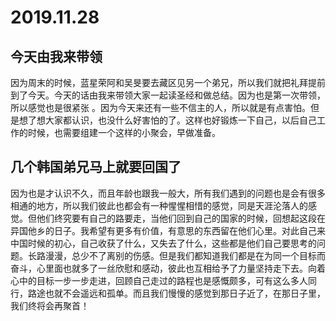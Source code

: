 # 2019.11.28

## 今天由我来带领

因为周末的时候，蓝星荣阿和吴旻要去藏区见另一个弟兄，所以我们就把礼拜提前到了今天。今天的话由我来带领大家一起读圣经和做总结。因为也是第一次带领，所以感觉也是很紧张 。因为今天来还有一些不信主的人，所以就是有点害怕。但是想了想大家都认识，也没什么好害怕的了。这样也好锻炼一下自己，以后自己工作的时候，也需要组建一个这样的小聚会，早做准备。

## 几个韩国弟兄马上就要回国了

因为也是才认识不久，而且年龄也跟我一般大，所有我们遇到的问题也是会有很多相通的地方，所以我们彼此也都会有一种惺惺相惜的感觉，同是天涯沦落人的感觉。但他们终究要有自己的路要走，当他们回到自己的国家的时候，回想起这段在异国他乡的日子。我希望有更多有价值，有意思的东西留在他们心里。对此自己来中国时候的初心，自己收获了什么，又失去了什么，这些都是他们自己要思考的问题。长路漫漫，总少不了离别的伤感。但是我们都知道我们都是在为同一个目标而奋斗，心里面也就多了一丝欣慰和感动，彼此也互相给予了力量坚持走下去。向着心中的目标一步一步走进，回顾自己走过的路程也是感慨颇多，可有这么多人同行，路途也就不会遥远和孤单。而且我们慢慢的感觉到那日子近了，在那日子里，我们终将会再聚首！
